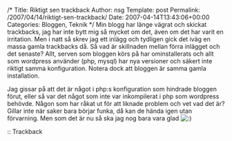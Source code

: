 /*
 Title: Riktigt sen trackback
 Author: nsg
 Template: post
 Permalink: /2007/04/14/riktigt-sen-trackback/
 Date: 2007-04-14T13:43:06+00:00
 Categories: Bloggen, Teknik
*/
Min blogg har länge vägrat och skickat trackbacks, jag har inte bytt mig så mycket om det, även om det har varit en irritation. Men i natt så skrev jag ett inlägg och tydligen gick det iväg en massa gamla trackbacks då. Så vad är skillnaden mellan förra inlägget och det senaste? Allt, serven som bloggen körs på har ominstallerats och allt som wordpress använder (php, mysql) har nya versioner och säkert inte riktigt samma konfiguration. Notera dock att bloggen är samma gamla installation.

Jag gissar på att det är något i php:s konfiguration som hindrade bloggen förut, eller så var det något som inte var inkompilerat i php som wordpress behövde. Någon som har råkat ut för att liknade problem och vet vad det är? Gillar inte när saker bara börjar funka, då kan de hända igen utan förvarning. Men som det är nu så ska jag nog bara vara glad <img src="http://nsg.cc/wp-includes/images/smilies/icon_smile.gif" alt=":)" class="wp-smiley" /> 

:: Trackback

<small></small>